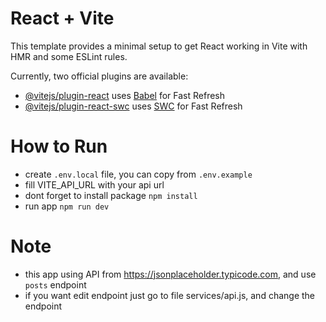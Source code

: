 # React + Vite

This template provides a minimal setup to get React working in Vite with HMR and some ESLint rules.

Currently, two official plugins are available:

- [@vitejs/plugin-react](https://github.com/vitejs/vite-plugin-react/blob/main/packages/plugin-react/README.md) uses [Babel](https://babeljs.io/) for Fast Refresh
- [@vitejs/plugin-react-swc](https://github.com/vitejs/vite-plugin-react-swc) uses [SWC](https://swc.rs/) for Fast Refresh


# How to Run
- create `.env.local` file, you can copy from `.env.example`
- fill VITE_API_URL with your api url
- dont forget to install package `npm install`
- run app `npm run dev`

# Note
- this app using API from https://jsonplaceholder.typicode.com, and use `posts` endpoint
- if you want edit endpoint just go to file services/api.js, and change the endpoint